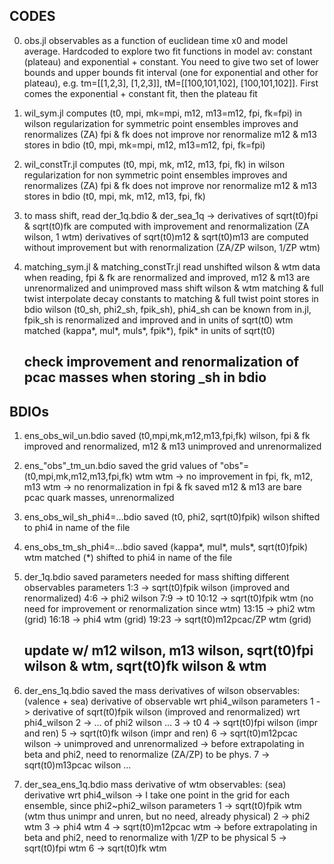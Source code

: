 ## CODES

0) obs.jl
    observables as a function of euclidean time x0 and model average. Hardcoded to explore two fit functions in model av: constant (plateau) and exponential + constant. You need to give two set of lower bounds and upper bounds fit interval (one for exponential and other for plateau), e.g. tm=[[1,2,3], [1,2,3]], tM=[[100,101,102], [100,101,102]]. First comes the exponential + constant fit, then the plateau fit

1) wil_sym.jl 
    computes (t0, mpi, mk=mpi, m12, m13=m12, fpi, fk=fpi) in wilson regularization for symmetric point ensembles
    improves and renormalizes (ZA) fpi & fk
    does not improve nor renormalize m12 & m13
    stores in bdio (t0, mpi, mk=mpi, m12, m13=m12, fpi, fk=fpi)

2) wil_constTr.jl 
    computes (t0, mpi, mk, m12, m13, fpi, fk) in wilson regularization for non symmetric point ensembles
    improves and renormalizes (ZA) fpi & fk
    does not improve nor renormalize m12 & m13
    stores in bdio (t0, mpi, mk, m12, m13, fpi, fk)

3) to mass shift, read der_1q.bdio & der_sea_1q -> derivatives of sqrt(t0)fpi & sqrt(t0)fk are computed with improvement and renormalization
                                                   (ZA wilson, 1 wtm)
                                                   derivatives of sqrt(t0)m12 & sqrt(t0)m13 are computed without improvement but with renormalization (ZA/ZP wilson, 1/ZP wtm)

4) matching_sym.jl & matching_constTr.jl
    read unshifted wilson & wtm data
        when reading, fpi & fk are renormalized and improved, m12 & m13 are unrenormalized and unimproved
    mass shift wilson & wtm
    matching & full twist
    interpolate decay constants to matching & full twist point
    stores in bdio wilson (t0_sh, phi2_sh, fpik_sh), phi4_sh can be known from in.jl, fpik_sh is renormalized and improved and in units of sqrt(t0)
                   wtm matched (kappa*, mul*, muls*, fpik*), fpik* in units of sqrt(t0)
    ## check improvement and renormalization of pcac masses when storing _sh in bdio

## BDIOs

1) ens_obs_wil_un.bdio
    saved (t0,mpi,mk,m12,m13,fpi,fk) wilson, fpi & fk improved and renormalized, m12 & m13 unimproved and unrenormalized

2) ens_"obs"_tm_un.bdio
    saved the grid values of "obs"=(t0,mpi,mk,m12,m13,fpi,fk) wtm
        wtm -> no improvement in fpi, fk, m12, m13
        wtm -> no renormalization in fpi & fk
        saved m12 & m13 are bare pcac quark masses, unrenormalized

3) ens_obs_wil_sh_phi4=...bdio
    saved (t0, phi2, sqrt(t0)fpik) wilson shifted to phi4 in name of the file

4) ens_obs_tm_sh_phi4=...bdio
    saved (kappa*, mul*, muls*, sqrt(t0)fpik) wtm matched (*) shifted to phi4 in name of the file

5) der_1q.bdio
    saved parameters needed for mass shifting different observables
    parameters
        1:3   -> sqrt(t0)fpik wilson (improved and renormalized)
        4:6   -> phi2 wilson
        7:9   -> t0
        10:12 -> sqrt(t0)fpik wtm (no need for improvement or renormalization since wtm)
        13:15 -> phi2 wtm (grid)
        16:18 -> phi4 wtm (grid)
        19:23 -> sqrt(t0)m12pcac/ZP wtm (grid)
    ## update w/ m12 wilson, m13 wilson, sqrt(t0)fpi wilson & wtm, sqrt(t0)fk wilson & wtm

6) der_ens_1q.bdio
    saved the mass derivatives of wilson observables: (valence + sea) derivative of observable wrt phi4_wilson
    parameters
        1 -> derivative of sqrt(t0)fpik wilson (improved and renormalized) wrt phi4_wilson
        2 -> ... of phi2 wilson ...
        3 -> t0
        4 -> sqrt(t0)fpi wilson (impr and ren)
        5 -> sqrt(t0)fk wilson (impr and ren)
        6 -> sqrt(t0)m12pcac wilson -> unimproved and unrenormalized -> before extrapolating in beta and phi2, need to renormalize (ZA/ZP) to be phys.
        7 -> sqrt(t0)m13pcac wilson ...

7) der_sea_ens_1q.bdio
    mass derivative of wtm observables: (sea) derivative wrt phi4_wilson -> I take one point in the grid for each ensemble, since phi2~phi2_wilson
    parameters
        1 -> sqrt(t0)fpik wtm (wtm thus unimpr and unren, but no need, already physical)
        2 -> phi2 wtm
        3 -> phi4 wtm
        4 -> sqrt(t0)m12pcac wtm -> before extrapolating in beta and phi2, need to renormalize with 1/ZP to be physical
        5 -> sqrt(t0)fpi wtm
        6 -> sqrt(t0)fk wtm
